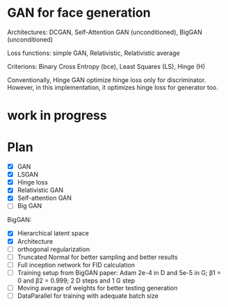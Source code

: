 # GAN for face generation
Architectures: 
DCGAN, 
Self-Attention GAN (unconditioned), 
BigGAN (unconditioned)

Loss functions: 
simple GAN, Relativistic, Relativistic average

Criterions: Binary Cross Entropy (bce), Least Squares (LS), Hinge (H)

Conventionally, Hinge GAN optimize hinge loss only for discriminator. 
However, in this implementation, it optimizes hinge loss for generator too.

# work in progress

# Plan
- [x] GAN
- [x] LSGAN
- [x] Hinge loss
- [x] Relativistic GAN
- [x] Self-attention GAN
- [ ] Big GAN

BigGAN:
- [x] Hierarchical latent space
- [x] Architecture
- [ ] orthogonal regularization
- [ ] Truncated Normal for better sampling and better results
- [ ] Full inception network for FID calculation
- [ ] Training setup from BigGAN paper:
Adam 2e-4 in D and 5e-5 in G; β1 = 0 and β2 = 0.999; 2 D steps and 1 G step
- [ ] Moving average of weights for better testing generation
- [ ] DataParallel for training with adequate batch size
